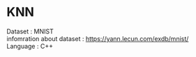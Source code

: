 # KNN
Dataset : MNIST<br />
infomration about dataset : https://yann.lecun.com/exdb/mnist/<br />
Language : C++<br />
